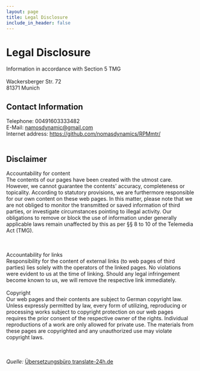 ```yaml
---
layout: page
title: Legal Disclosure
include_in_header: false
---
```

<h1>Legal Disclosure</h1>
Information in accordance with Section 5 TMG
<br><br>Wackersberger Str. 72<br>81371 Munich<br>
<h2>Contact Information</h2>
Telephone: 00491603333482<br>E-Mail: <a href="mailto:namosdynamic@gmail.com">namosdynamic@gmail.com</a><br>Internet address: <a href="https://github.com/nomasdynamics/RPMmtr/" target="_blank">https://github.com/nomasdynamics/RPMmtr/</a><br><br>
<h2>Disclaimer</h2>
Accountability for content<br>
The contents of our pages have been created with the utmost care. However, we cannot guarantee the contents'
accuracy, completeness or topicality. According to statutory provisions, we are furthermore responsible for 
our own content on these web pages. In this matter, please note that we are not obliged to monitor 
the transmitted or saved information of third parties, or investigate circumstances pointing to illegal activity. 
Our obligations to remove or block the use of information under generally applicable laws remain unaffected by this as per 
§§ 8 to 10 of the Telemedia Act (TMG).

<br><br>Accountability for links<br>
Responsibility for the content of 
external links (to web pages of third parties) lies solely with the operators of the linked pages. No violations were 
evident to us at the time of linking. Should any legal infringement become known to us, we will remove the respective 
link immediately.<br><br>Copyright<br> Our web pages and their contents are subject to German copyright law. Unless 
expressly permitted by law, every form of utilizing, reproducing or processing 
works subject to copyright protection on our web pages requires the prior consent of the respective owner of the rights. 
Individual reproductions of a work are only allowed for private use. 
The materials from these pages are copyrighted and any unauthorized use may violate copyright laws.

<br><br>
<i>Quelle: </i><a href="http://www.translate-24h.de" target="_blank">Übersetzungsbüro translate-24h.de</a> <br><br>
